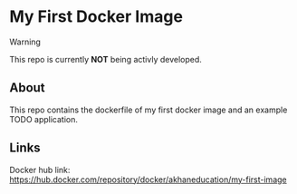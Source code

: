 # My First Docker Image

> [!WARNING]
> This repo is currently **NOT** being activly developed.

## About
This repo contains the dockerfile of my first docker image and an example TODO application.

## Links
Docker hub link: https://hub.docker.com/repository/docker/akhaneducation/my-first-image

